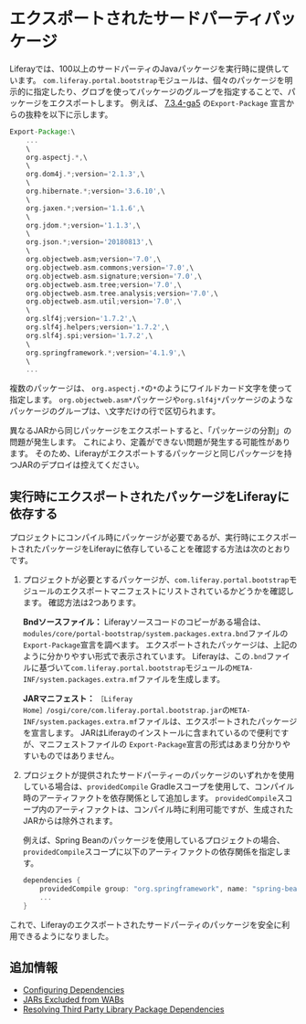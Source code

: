 # エクスポートされたサードパーティパッケージ

Liferayでは、100以上のサードパーティのJavaパッケージを実行時に提供しています。 `com.liferay.portal.bootstrap`モジュールは、個々のパッケージを明示的に指定したり、グロブを使ってパッケージのグループを指定することで、パッケージをエクスポートします。 例えば、 [7.3.4-ga5](https://github.com/liferay/liferay-portal/blob/7.3.4-ga5/modules/core/portal-bootstrap/system.packages.extra.bnd) の`Export-Package` 宣言からの抜粋を以下に示します。

```groovy
Export-Package:\
    ...
    \
    org.aspectj.*,\
    \
    org.dom4j.*;version='2.1.3',\
    \
    org.hibernate.*;version='3.6.10',\
    \
    org.jaxen.*;version='1.1.6',\
    \
    org.jdom.*;version='1.1.3',\
    \
    org.json.*;version='20180813',\
    \
    org.objectweb.asm;version='7.0',\
    org.objectweb.asm.commons;version='7.0',\
    org.objectweb.asm.signature;version='7.0',\
    org.objectweb.asm.tree;version='7.0',\
    org.objectweb.asm.tree.analysis;version='7.0',\
    org.objectweb.asm.util;version='7.0',\
    \
    org.slf4j;version='1.7.2',\
    org.slf4j.helpers;version='1.7.2',\
    org.slf4j.spi;version='1.7.2',\
    \
    org.springframework.*;version='4.1.9',\
    \
    ...
```

複数のパッケージは、 `org.aspectj.*`の`*`のようにワイルドカード文字を使って指定します。 `org.objectweb.asm*`パッケージや`org.slf4j*`パッケージのようなパッケージのグループは、`\`文字だけの行で区切られます。

異なるJARから同じパッケージをエクスポートすると、「パッケージの分割」の問題が発生します。 これにより、定義ができない問題が発生する可能性があります。 そのため、Liferayがエクスポートするパッケージと同じパッケージを持つJARのデプロイは控えてください。

<a name="実行時にエクスポートされたパッケージをliferayに依存する" />

## 実行時にエクスポートされたパッケージをLiferayに依存する

プロジェクトにコンパイル時にパッケージが必要であるが、実行時にエクスポートされたパッケージをLiferayに依存していることを確認する方法は次のとおりです。

1. プロジェクトが必要とするパッケージが、`com.liferay.portal.bootstrap`モジュールのエクスポートマニフェストにリストされているかどうかを確認します。 確認方法は2つあります。

    **Bndソースファイル：** Liferayソースコードのコピーがある場合は、`modules/core/portal-bootstrap/system.packages.extra.bnd`ファイルの`Export-Package`宣言を調べます。 エクスポートされたパッケージは、上記のように分かりやすい形式で表示されています。 Liferayは、この`.bnd`ファイルに基づいて`com.liferay.portal.bootstrap`モジュールの`META-INF/system.packages.extra.mf`ファイルを生成します。

    **JARマニフェスト：** `［Liferay Home］/osgi/core/com.liferay.portal.bootstrap.jar`の`META-INF/system.packages.extra.mf`ファイルは、エクスポートされたパッケージを宣言します。 JARはLiferayのインストールに含まれているので便利ですが、マニフェストファイルの `Export-Package`宣言の形式はあまり分かりやすいものではありません。

1. プロジェクトが提供されたサードパーティーのパッケージのいずれかを使用している場合は、`providedCompile` Gradleスコープを使用して、コンパイル時のアーティファクトを依存関係として追加します。 `providedCompile`スコープ内のアーティファクトは、コンパイル時に利用可能ですが、生成されたJARからは除外されます。

    例えば、Spring Beanのパッケージを使用しているプロジェクトの場合、`providedCompile`スコープに以下のアーティファクトの依存関係を指定します。

    ```groovy
    dependencies {
        providedCompile group: "org.springframework", name: "spring-bean", version: "4.1.9"
        ...
    }
    ```

これで、Liferayのエクスポートされたサードパーティのパッケージを安全に利用できるようになりました。

<a name="追加情報" />

## 追加情報

* [Configuring Dependencies](../fundamentals/configuring-dependencies.md)
* [JARs Excluded from WABs](../../developing-applications/reference/jars-excluded-from-wabs.md)
* [Resolving Third Party Library Package Dependencies](../fundamentals/configuring-dependencies/resolving-third-party-library-package-dependencies.md)
